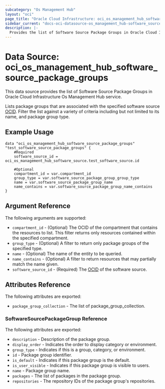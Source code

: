 ```yaml
---
subcategory: "Os Management Hub"
layout: "oci"
page_title: "Oracle Cloud Infrastructure: oci_os_management_hub_software_source_package_groups"
sidebar_current: "docs-oci-datasource-os_management_hub-software_source_package_groups"
description: |-
  Provides the list of Software Source Package Groups in Oracle Cloud Infrastructure Os Management Hub service
---
```


# Data Source: oci_os_management_hub_software_source_package_groups
This data source provides the list of Software Source Package Groups in Oracle Cloud Infrastructure Os Management Hub service.

Lists package groups that are associated with the specified software source [OCID](https://docs.cloud.oracle.com/iaas/Content/General/Concepts/identifiers.htm). Filter the list against a
variety of criteria including but not limited to its name, and package group type.


## Example Usage

```hcl
data "oci_os_management_hub_software_source_package_groups" "test_software_source_package_groups" {
	#Required
	software_source_id = oci_os_management_hub_software_source.test_software_source.id

	#Optional
	compartment_id = var.compartment_id
	group_type = var.software_source_package_group_group_type
	name = var.software_source_package_group_name
	name_contains = var.software_source_package_group_name_contains
}
```

## Argument Reference

The following arguments are supported:

* `compartment_id` - (Optional) The OCID of the compartment that contains the resources to list. This filter returns only resources contained within the specified compartment.
* `group_type` - (Optional) A filter to return only package groups of the specified type.
* `name` - (Optional) The name of the entity to be queried.
* `name_contains` - (Optional) A filter to return resources that may partially match the name given.
* `software_source_id` - (Required) The [OCID](https://docs.cloud.oracle.com/iaas/Content/General/Concepts/identifiers.htm) of the software source.


## Attributes Reference

The following attributes are exported:

* `package_group_collection` - The list of package_group_collection.

### SoftwareSourcePackageGroup Reference

The following attributes are exported:

* `description` - Description of the package group.
* `display_order` - Indicates the order to display category or environment.
* `group_type` - Indicates if this is a group, category, or environment.
* `id` - Package group identifier.
* `is_default` - Indicates if this package group is the default.
* `is_user_visible` - Indicates if this package group is visible to users.
* `name` - Package group name.
* `packages` - The list of packages in the package group.
* `repositories` - The repository IDs of the package group's repositories.

